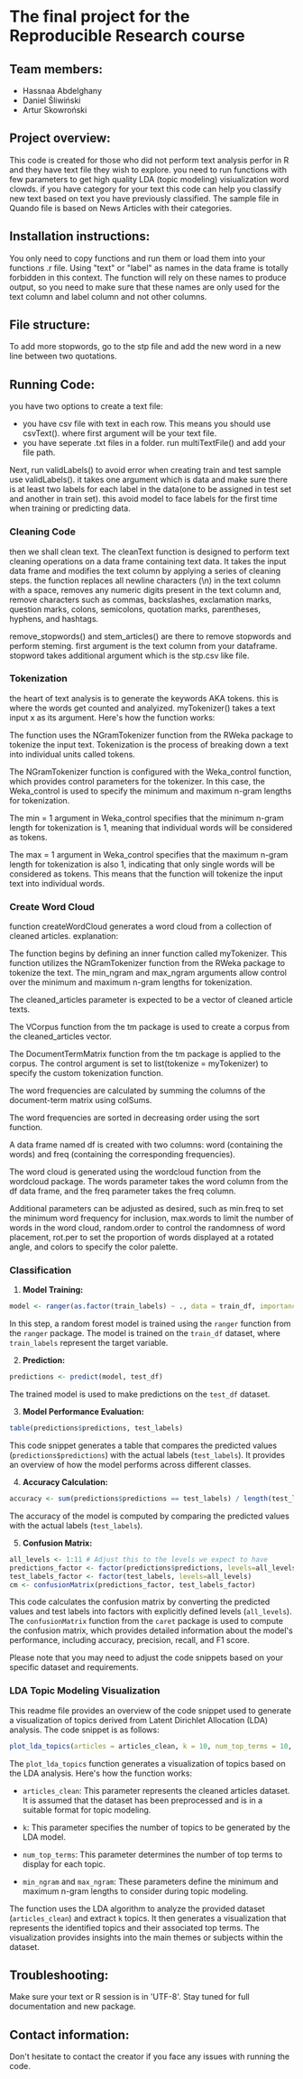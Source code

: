 # The final project for the Reproducible Research course

## Team members:
- Hassnaa Abdelghany
- Daniel Śliwiński
- Artur Skowroński

## Project overview:
This code is created for those who did not perform text analysis perfor in R and they have text file they wish to explore. you need to run functions with few parameters to get high quality LDA (topic modeling) visiualization word clowds.
if you have category for your text this code can help you classify new text based on text you have previously classified. The sample file in Quando file is based on News Articles with their categories.

## Installation instructions:
You only need to copy functions and run them or load them into your functions .r file. Using "text" or "label" as names in the data frame is totally forbidden in this context. The function will rely on these names to produce output, so you need to make sure that these names are only used for the text column and label column and not other columns.

## File structure:
To add more stopwords, go to the stp file and add the new word in a new line between two quotations.

## Running Code:
you have two options to create a text file:
- you have csv file with text in each row. This means you should use csvText(). where first argument will be your text file.
- you have seperate  .txt files in a folder. run multiTextFile() and add your file path.

Next, run validLabels() to avoid error when creating train and test sample use validLabels(). it takes one argument which is data and make sure there is at least two labels for each label in the data(one to be assigned in test set and another in train set). this avoid model to face labels for the first time when training or predicting data.

### Cleaning Code
then we shall clean text. The cleanText function is designed to perform text cleaning operations on a data frame containing text data. It takes the input data frame and modifies the text column by applying a series of cleaning steps. the function replaces all newline characters (\n) in the text column with a space, removes any numeric digits present in the text column and, remove characters such as commas, backslashes, exclamation marks, question marks, colons, semicolons, quotation marks, parentheses, hyphens, and hashtags.

remove_stopwords() and stem_articles() are there to remove stopwords and perform steming. first argument is the text column from your dataframe. stopword takes additional argument which is the stp.csv like file.

### Tokenization
the heart of text analysis is to generate the keywords AKA tokens. this is where the words get counted and analyized.
myTokenizer() takes a text input x as its argument. Here's how the function works:

The function uses the NGramTokenizer function from the RWeka package to tokenize the input text. Tokenization is the process of breaking down a text into individual units called tokens.

The NGramTokenizer function is configured with the Weka_control function, which provides control parameters for the tokenizer. In this case, the Weka_control is used to specify the minimum and maximum n-gram lengths for tokenization.

The min = 1 argument in Weka_control specifies that the minimum n-gram length for tokenization is 1, meaning that individual words will be considered as tokens.

The max = 1 argument in Weka_control specifies that the maximum n-gram length for tokenization is also 1, indicating that only single words will be considered as tokens. This means that the function will tokenize the input text into individual words.

### Create Word Cloud

function createWordCloud generates a word cloud from a collection of cleaned articles. explanation:

The function begins by defining an inner function called myTokenizer. This function utilizes the NGramTokenizer function from the RWeka package to tokenize the text. The min_ngram and max_ngram arguments allow control over the minimum and maximum n-gram lengths for tokenization.

The cleaned_articles parameter is expected to be a vector of cleaned article texts.

The VCorpus function from the tm package is used to create a corpus from the cleaned_articles vector.

The DocumentTermMatrix function from the tm package is applied to the corpus. The control argument is set to list(tokenize = myTokenizer) to specify the custom tokenization function.

The word frequencies are calculated by summing the columns of the document-term matrix using colSums.

The word frequencies are sorted in decreasing order using the sort function.

A data frame named df is created with two columns: word (containing the words) and freq (containing the corresponding frequencies).

The word cloud is generated using the wordcloud function from the wordcloud package. The words parameter takes the word column from the df data frame, and the freq parameter takes the freq column.

Additional parameters can be adjusted as desired, such as min.freq to set the minimum word frequency for inclusion, max.words to limit the number of words in the word cloud, random.order to control the randomness of word placement, rot.per to set the proportion of words displayed at a rotated angle, and colors to specify the color palette.

### Classification

1. **Model Training:**
```R
model <- ranger(as.factor(train_labels) ~ ., data = train_df, importance = 'impurity', num.trees = 500)
```
In this step, a random forest model is trained using the `ranger` function from the `ranger` package. The model is trained on the `train_df` dataset, where `train_labels` represent the target variable.

2. **Prediction:**
```R
predictions <- predict(model, test_df)
```
The trained model is used to make predictions on the `test_df` dataset.

3. **Model Performance Evaluation:**
```R
table(predictions$predictions, test_labels)
```
This code snippet generates a table that compares the predicted values (`predictions$predictions`) with the actual labels (`test_labels`). It provides an overview of how the model performs across different classes.

4. **Accuracy Calculation:**
```R
accuracy <- sum(predictions$predictions == test_labels) / length(test_labels)
```
The accuracy of the model is computed by comparing the predicted values with the actual labels (`test_labels`).

5. **Confusion Matrix:**
```R
all_levels <- 1:11 # Adjust this to the levels we expect to have
predictions_factor <- factor(predictions$predictions, levels=all_levels)
test_labels_factor <- factor(test_labels, levels=all_levels)
cm <- confusionMatrix(predictions_factor, test_labels_factor)
```
This code calculates the confusion matrix by converting the predicted values and test labels into factors with explicitly defined levels (`all_levels`). The `confusionMatrix` function from the `caret` package is used to compute the confusion matrix, which provides detailed information about the model's performance, including accuracy, precision, recall, and F1 score.

Please note that you may need to adjust the code snippets based on your specific dataset and requirements.

### LDA Topic Modeling Visualization

This readme file provides an overview of the code snippet used to generate a visualization of topics derived from Latent Dirichlet Allocation (LDA) analysis. The code snippet is as follows:

```R
plot_lda_topics(articles = articles_clean, k = 10, num_top_terms = 10, min_ngram = 1, max_ngram = 2)
```

The `plot_lda_topics` function generates a visualization of topics based on the LDA analysis. Here's how the function works:

- `articles_clean`: This parameter represents the cleaned articles dataset. It is assumed that the dataset has been preprocessed and is in a suitable format for topic modeling.

- `k`: This parameter specifies the number of topics to be generated by the LDA model.

- `num_top_terms`: This parameter determines the number of top terms to display for each topic.

- `min_ngram` and `max_ngram`: These parameters define the minimum and maximum n-gram lengths to consider during topic modeling.

The function uses the LDA algorithm to analyze the provided dataset (`articles_clean`) and extract `k` topics. It then generates a visualization that represents the identified topics and their associated top terms. The visualization provides insights into the main themes or subjects within the dataset.

## Troubleshooting:
Make sure your text or R session is in 'UTF-8'. Stay tuned for full documentation and new package.

## Contact information:
Don't hesitate to contact the creator if you face any issues with running the code.
